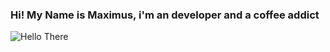###                                                 Hi! My Name is Maximus, i'm an developer and a coffee addict

![Hello There](https://media.giphy.com/media/Nx0rz3jtxtEre/giphy.gif)
